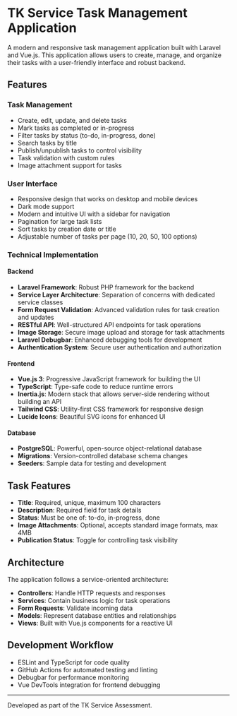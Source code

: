# TK Service Task Management Application

A modern and responsive task management application built with Laravel and Vue.js. This application allows users to create, manage, and organize their tasks with a user-friendly interface and robust backend.

## Features

### Task Management
- Create, edit, update, and delete tasks
- Mark tasks as completed or in-progress
- Filter tasks by status (to-do, in-progress, done)
- Search tasks by title
- Publish/unpublish tasks to control visibility
- Task validation with custom rules
- Image attachment support for tasks

### User Interface
- Responsive design that works on desktop and mobile devices
- Dark mode support
- Modern and intuitive UI with a sidebar for navigation
- Pagination for large task lists
- Sort tasks by creation date or title
- Adjustable number of tasks per page (10, 20, 50, 100 options)

### Technical Implementation

#### Backend
- **Laravel Framework**: Robust PHP framework for the backend
- **Service Layer Architecture**: Separation of concerns with dedicated service classes
- **Form Request Validation**: Advanced validation rules for task creation and updates
- **RESTful API**: Well-structured API endpoints for task operations
- **Image Storage**: Secure image upload and storage for task attachments
- **Laravel Debugbar**: Enhanced debugging tools for development
- **Authentication System**: Secure user authentication and authorization

#### Frontend
- **Vue.js 3**: Progressive JavaScript framework for building the UI
- **TypeScript**: Type-safe code to reduce runtime errors
- **Inertia.js**: Modern stack that allows server-side rendering without building an API
- **Tailwind CSS**: Utility-first CSS framework for responsive design
- **Lucide Icons**: Beautiful SVG icons for enhanced UI

#### Database
- **PostgreSQL**: Powerful, open-source object-relational database
- **Migrations**: Version-controlled database schema changes
- **Seeders**: Sample data for testing and development

## Task Features
- **Title**: Required, unique, maximum 100 characters
- **Description**: Required field for task details
- **Status**: Must be one of: to-do, in-progress, done
- **Image Attachments**: Optional, accepts standard image formats, max 4MB
- **Publication Status**: Toggle for controlling task visibility

## Architecture
The application follows a service-oriented architecture:
- **Controllers**: Handle HTTP requests and responses
- **Services**: Contain business logic for task operations
- **Form Requests**: Validate incoming data
- **Models**: Represent database entities and relationships
- **Views**: Built with Vue.js components for a reactive UI

## Development Workflow
- ESLint and TypeScript for code quality
- GitHub Actions for automated testing and linting
- Debugbar for performance monitoring
- Vue DevTools integration for frontend debugging


---

Developed as part of the TK Service Assessment.